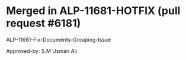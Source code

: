 # Merged in ALP-11681-HOTFIX (pull request #6181)

ALP-11681-Fix-Documents-Grouping-Issue

Approved-by: S.M Usman Ali
